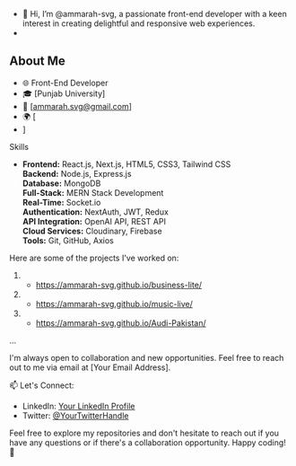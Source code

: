 - 👋 Hi, I’m @ammarah-svg, a passionate front-end developer with a keen interest in creating delightful and responsive web experiences.
- 
## About Me
- 🌐 Front-End Developer
- 🎓 [Punjab University]
- 📧 [ammarah.svg@gmail.com]
- 🌍 [
- ]

 Skills
- **Frontend:** React.js, Next.js, HTML5, CSS3, Tailwind CSS <br>
**Backend:** Node.js, Express.js <br>
**Database:** MongoDB<br>
**Full-Stack:** MERN Stack Development<br>
**Real-Time:** Socket.io<br>
**Authentication:** NextAuth, JWT, Redux<br>
**API Integration:** OpenAI API, REST API<br>
**Cloud Services:** Cloudinary, Firebase<br>
**Tools:** Git, GitHub, Axios<br>

Here are some of the projects I've worked on:

1. - https://ammarah-svg.github.io/business-lite/ 
2. - https://ammarah-svg.github.io/music-live/
3. - https://ammarah-svg.github.io/Audi-Pakistan/

...

I'm always open to collaboration and new opportunities. Feel free to reach out to me via email at [Your Email Address].

📫 Let's Connect:
- LinkedIn: [Your LinkedIn Profile](https://www.linkedin.com/in/yourprofile/)
- Twitter: [@YourTwitterHandle](https://twitter.com/yourhandle)

Feel free to explore my repositories and don't hesitate to reach out if you have any questions or if there's a collaboration opportunity. Happy coding! 🚀
